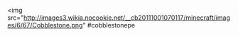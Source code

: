 <img src="http://images3.wikia.nocookie.net/__cb20111001070117/minecraft/images/6/67/Cobblestone.png" #cobblestonepe
